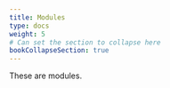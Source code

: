 ```yaml
---
title: Modules
type: docs
weight: 5
# Can set the section to collapse here
bookCollapseSection: true
---
```


These are modules.